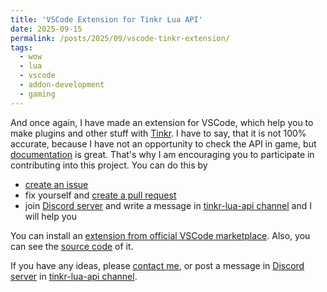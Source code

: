 ```yaml
---
title: 'VSCode Extension for Tinkr Lua API'
date: 2025-09-15
permalink: /posts/2025/09/vscode-tinkr-extension/
tags:
  - wow
  - lua
  - vscode
  - addon-development
  - gaming
---
```


And once again, I have made an extension for VSCode, which help you to make plugins and other stuff with 
[Tinkr](https://tinkr.site/). I have to say, that it is not 100% accurate, because I have not an opportunity to check 
the API in game, but [documentation](https://docs.tinkr.site/Lua/) is great. That's why I am encouraging you to participate 
in contributing into this project. You can do this by 
- [create an issue](https://github.com/WoW-U/vscode-tinkr-api/issues/new) 
- fix yourself and [create a pull request](https://github.com/WoW-U/vscode-tinkr-api/compare)
- join [Discord server](https://discord.gg/EuUvfKwVze) and write a message in 
  [tinkr-lua-api channel](https://discord.gg/4mETWj9Wmb) and I will help you

You can install an [extension from official VSCode marketplace](https://marketplace.visualstudio.com/items?itemName=AmsTaFFix.tinkr-lua-api). 
Also, you can see the [source code](https://github.com/WoW-U/vscode-tinkr-api) of it.

If you have any ideas, please [contact me](https://github.com/AmsTaFFix#how-to-reach-me), or post a message in 
[Discord server](https://discord.gg/EuUvfKwVze) in [tinkr-lua-api channel](https://discord.gg/4mETWj9Wmb).
